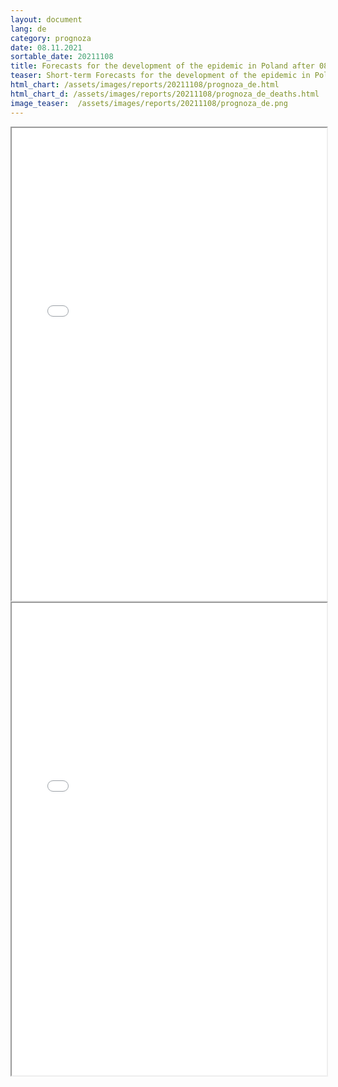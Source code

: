 ```yaml
---
layout: document
lang: de
category: prognoza
date: 08.11.2021
sortable_date: 20211108
title: Forecasts for the development of the epidemic in Poland after 08.11.2021
teaser: Short-term Forecasts for the development of the epidemic in Poland.
html_chart: /assets/images/reports/20211108/prognoza_de.html
html_chart_d: /assets/images/reports/20211108/prognoza_de_deaths.html
image_teaser:  /assets/images/reports/20211108/prognoza_de.png
---
```


<div style="text-align: center" class="row 80%">
    <span class="image fit">
        <iframe src="{{ page.html_chart }}" alt="" style="width: 100%; height:54em;"></iframe>
    </span>
</div>


<div style="text-align: center" class="row 80%">
    <span class="image fit">
        <iframe src="{{ page.html_chart_d }}" alt="" style="width: 100%; height:54em;"></iframe>
    </span>
</div>
